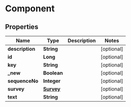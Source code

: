 

# Component


## Properties

| Name | Type | Description | Notes |
|------------ | ------------- | ------------- | -------------|
|**description** | **String** |  |  [optional] |
|**id** | **Long** |  |  [optional] |
|**key** | **String** |  |  [optional] |
|**_new** | **Boolean** |  |  [optional] |
|**sequenceNo** | **Integer** |  |  [optional] |
|**survey** | [**Survey**](Survey.md) |  |  [optional] |
|**text** | **String** |  |  [optional] |



